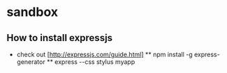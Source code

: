 sandbox
=======

How to install expressjs
------------------------
* check out [http://expressjs.com/guide.html]
** npm install -g express-generator
** express --css stylus myapp
